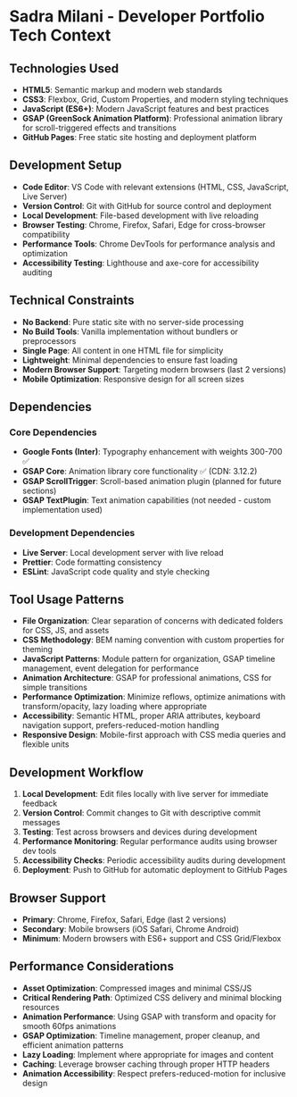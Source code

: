 # Sadra Milani - Developer Portfolio Tech Context

## Technologies Used

- **HTML5**: Semantic markup and modern web standards
- **CSS3**: Flexbox, Grid, Custom Properties, and modern styling techniques
- **JavaScript (ES6+)**: Modern JavaScript features and best practices
- **GSAP (GreenSock Animation Platform)**: Professional animation library for scroll-triggered effects and transitions
- **GitHub Pages**: Free static site hosting and deployment platform

## Development Setup

- **Code Editor**: VS Code with relevant extensions (HTML, CSS, JavaScript, Live Server)
- **Version Control**: Git with GitHub for source control and deployment
- **Local Development**: File-based development with live reloading
- **Browser Testing**: Chrome, Firefox, Safari, Edge for cross-browser compatibility
- **Performance Tools**: Chrome DevTools for performance analysis and optimization
- **Accessibility Testing**: Lighthouse and axe-core for accessibility auditing

## Technical Constraints

- **No Backend**: Pure static site with no server-side processing
- **No Build Tools**: Vanilla implementation without bundlers or preprocessors
- **Single Page**: All content in one HTML file for simplicity
- **Lightweight**: Minimal dependencies to ensure fast loading
- **Modern Browser Support**: Targeting modern browsers (last 2 versions)
- **Mobile Optimization**: Responsive design for all screen sizes

## Dependencies

### Core Dependencies

- **Google Fonts (Inter)**: Typography enhancement with weights 300-700 ✅
- **GSAP Core**: Animation library core functionality ✅ (CDN: 3.12.2)
- **GSAP ScrollTrigger**: Scroll-based animation plugin (planned for future sections)
- **GSAP TextPlugin**: Text animation capabilities (not needed - custom implementation used)

### Development Dependencies

- **Live Server**: Local development server with live reload
- **Prettier**: Code formatting consistency
- **ESLint**: JavaScript code quality and style checking

## Tool Usage Patterns

- **File Organization**: Clear separation of concerns with dedicated folders for CSS, JS, and assets
- **CSS Methodology**: BEM naming convention with custom properties for theming
- **JavaScript Patterns**: Module pattern for organization, GSAP timeline management, event delegation for performance
- **Animation Architecture**: GSAP for professional animations, CSS for simple transitions
- **Performance Optimization**: Minimize reflows, optimize animations with transform/opacity, lazy loading where appropriate
- **Accessibility**: Semantic HTML, proper ARIA attributes, keyboard navigation support, prefers-reduced-motion handling
- **Responsive Design**: Mobile-first approach with CSS media queries and flexible units

## Development Workflow

1. **Local Development**: Edit files locally with live server for immediate feedback
2. **Version Control**: Commit changes to Git with descriptive commit messages
3. **Testing**: Test across browsers and devices during development
4. **Performance Monitoring**: Regular performance audits using browser dev tools
5. **Accessibility Checks**: Periodic accessibility audits during development
6. **Deployment**: Push to GitHub for automatic deployment to GitHub Pages

## Browser Support

- **Primary**: Chrome, Firefox, Safari, Edge (last 2 versions)
- **Secondary**: Mobile browsers (iOS Safari, Chrome Android)
- **Minimum**: Modern browsers with ES6+ support and CSS Grid/Flexbox

## Performance Considerations

- **Asset Optimization**: Compressed images and minimal CSS/JS
- **Critical Rendering Path**: Optimized CSS delivery and minimal blocking resources
- **Animation Performance**: Using GSAP with transform and opacity for smooth 60fps animations
- **GSAP Optimization**: Timeline management, proper cleanup, and efficient animation patterns
- **Lazy Loading**: Implement where appropriate for images and content
- **Caching**: Leverage browser caching through proper HTTP headers
- **Animation Accessibility**: Respect prefers-reduced-motion for inclusive design
